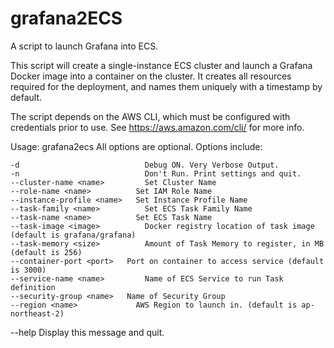 # grafana2ECS
A script to launch Grafana into ECS.

This script will create a single-instance ECS cluster and launch a Grafana Docker image into a container on the cluster.
It creates all resources required for the deployment, and names them uniquely with a timestamp by default.

The script depends on the AWS CLI, which must be configured with credentials prior to use. See https://aws.amazon.com/cli/ for more info.

Usage: grafana2ecs <options>
All options are optional. Options include:

	-d			                  Debug ON. Very Verbose Output.
	-n			                  Don't Run. Print settings and quit.
	--cluster-name <name>		  Set Cluster Name
	--role-name <name>		    Set IAM Role Name
	--instance-profile <name>	Set Instance Profile Name
	--task-family <name>		  Set ECS Task Family Name
	--task-name <name>		    Set ECS Task Name
	--task-image <image>		  Docker registry location of task image (default is grafana/grafana)
	--task-memory <size>		  Amount of Task Memory to register, in MB (default is 256)
	--container-port <port>	  Port on container to access service (default is 3000)
	--service-name <name>		  Name of ECS Service to run Task definition
	--security-group <name>	  Name of Security Group
	--region <name>		        AWS Region to launch in. (default is ap-northeast-2)
  --help                    Display this message and quit.
